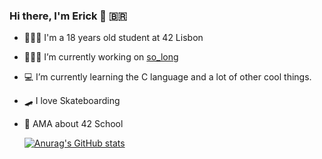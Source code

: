 ### Hi there, I'm Erick 👋 🇧🇷 

- 👨🏼‍🎓 I'm a 18 years old student at 42 Lisbon
- 👨🏼‍💻 I’m currently working on [so_long](https://github.com/egoncalv/so_long)
- 💻 I’m currently learning the C language and a lot of other cool things.
- 🛹 I love Skateboarding
- 💬 AMA about 42 School

    [![Anurag's GitHub stats](https://github-readme-stats.vercel.app/api?username=egoncalv&theme=github_dark&show_icons=true)](https://github.com/anuraghazra/github-readme-stats)
